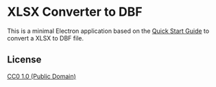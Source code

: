 # XLSX Converter to DBF

This is a minimal Electron application based on the [Quick Start Guide](http://electron.atom.io/docs/tutorial/quick-start) to convert a XLSX to DBF file.

## License

[CC0 1.0 (Public Domain)](LICENSE.md)
